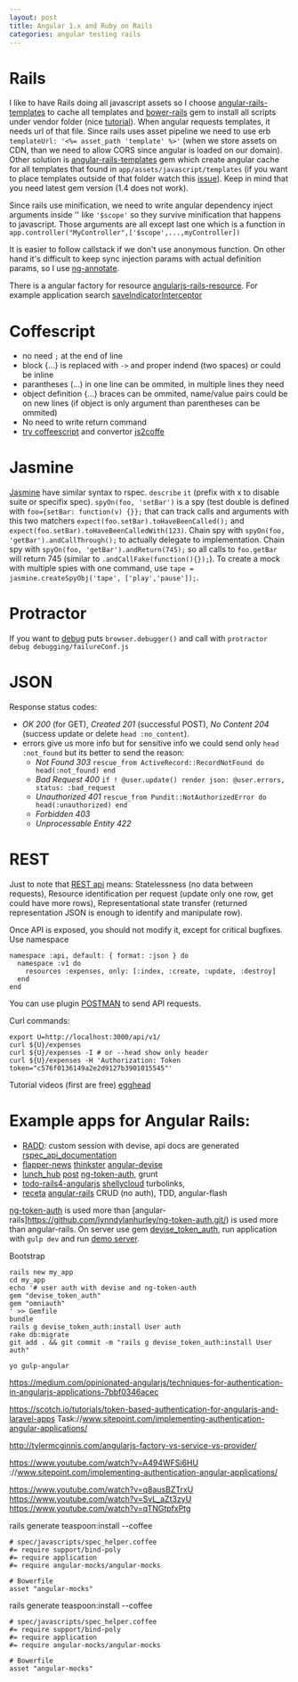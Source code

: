 ```yaml
---
layout: post
title: Angular 1.x and Ruby on Rails
categories: angular testing rails
---
```


# Rails

I like to have Rails doing all javascript assets so I choose [angular-rails-templates](https://github.com/pitr/angular-rails-templates) to cache all templates and [bower-rails](https://github.com/rharriso/bower-rails) gem to install all scripts under vendor folder (nice [tutorial](http://angular-rails.com/bootstrap.html)). When angular requests templates, it needs url of that file. Since rails uses asset pipeline we need to use erb `templateUrl: '<%= asset_path 'template' %>'` (when we store assets on CDN, than we need to allow CORS since angular is loaded on our domain). Other solution is [angular-rails-templates](https://github.com/pitr/angular-rails-templates) gem which create angular cache for all templates that found in `app/assets/javascript/templates` (if you want to place templates outside of that folder watch this [issue](https://github.com/pitr/angular-rails-templates/issues/107)). Keep in mind that you need latest gem version (1.4 does not work).

Since rails use minification, we need to write angular dependency inject arguments inside '' like `'$scope'` so they survive minification that happens to javascript. Those arguments are all except last one which is a function in `app.controller("MyController",['$scope',...,myController])`

It is easier to follow callstack if we don't use anonymous function. On other hand it's difficult to keep sync injection params with actual definition params, so I use [ng-annotate](https://github.com/kikonen/ngannotate-rails).

There is a angular factory for resource [angularjs-rails-resource](https://github.com/FineLinePrototyping/angularjs-rails-resource). For example application search [saveIndicatorInterceptor](https://github.com/search?q=saveIndicatorInterceptor&type=Code&utf8=%E2%9C%93)


# Coffescript

* no need `;` at the end of line
* block {...} is replaced with `->` and proper indend (two spaces) or could be inline
* parantheses (...) in one line can be ommited, in multiple lines they need
* object definition {...} braces can be ommited, name/value pairs could be on new lines (if object is only argument than parentheses can be ommited)
* No need to write return command
* [try coffeescript](http://coffeescript.org/) and convertor [js2coffe](http://js2.coffee/)

# Jasmine

[Jasmine](http://jasmine.github.io/1.3/introduction.html) have similar syntax to rspec. `describe` `it` (prefix with x to disable suite or specifix spec). `spyOn(foo, 'setBar')` is a spy (test double is defined with `foo={setBar: function(v) {}};` that can track calls and arguments with this two matchers `expect(foo.setBar).toHaveBeenCalled();` and `expect(foo.setBar).toHaveBeenCalledWith(123)`. Chain spy with `spyOn(foo, 'getBar').andCallThrough();` to actually delegate to implementation. Chain spy with `spyOn(foo, 'getBar').andReturn(745);` so all calls to `foo.getBar` will return 745 (similar to `.andCallFake(function(){});`). To create a mock with multiple spies with one command, use `tape = jasmine.createSpyObj('tape', ['play','pause']);`.

# Protractor

If you want to [debug](https://github.com/angular/protractor/blob/master/docs/debugging.md)
puts `browser.debugger()` and call with `protractor debug debugging/failureConf.js`

# JSON

Response status codes:

* *OK 200* (for GET), *Created 201* (successful POST), *No Content 204* (success update or delete `head :no_content`).
* errors give us more info but for sensitive info we could send only `head :not_found` but its better to send the reason:
  * *Not Found 303* `rescue_from ActiveRecord::RecordNotFound do head(:not_found) end`
  * *Bad Request 400*  `if ! @user.update() render json: @user.errors, status: :bad_request`
  * *Unauthorized 401* `rescue_from Pundit::NotAuthorizedError do head(:unauthorized) end `
  * *Forbidden 403*
  * *Unprocessable Entity 422*

# REST

Just to note that [REST api](https://en.wikipedia.org/wiki/Representational_state_transfer) means: Statelessness (no data between requests), Resource identification per request (update only one row, get could have more rows), Representational state transfer (returned representation JSON is enough to identify and manipulate row).

Once API is exposed, you should not modify it, except for critical bugfixes. Use namespace

~~~
namespace :api, default: { format: :json } do
  namespace :v1 do
    resources :expenses, only: [:index, :create, :update, :destroy]
  end
end
~~~

You can use plugin [POSTMAN](https://chrome.google.com/webstore/detail/postman/fhbjgbiflinjbdggehcddcbncdddomop?hl=en) to send API requests.

Curl commands:

~~~
export U=http://localhost:3000/api/v1/
curl ${U}/expenses
curl ${U}/expenses -I # or --head show only header
curl ${U}/expenses -H 'Authorization: Token token="c576f0136149a2e2d9127b3901015545"'
~~~

Tutorial videos (first are free) [egghead](https://egghead.io/technologies/angularjs?order=ASC)

# Example apps for Angular Rails:

* [RADD](https://github.com/jesalg/RADD): custom session with devise, api docs are generated [rspec_api_documentation](https://github.com/zipmark/rspec_api_documentation)
* [flapper-news](https://github.com/duleorlovic/flapper-news) [thinkster](https://thinkster.io/angular-rails) [angular-devise](https://github.com/cloudspace/angular_devise)
* [lunch_hub](https://github.com/jasonswett/lunch_hub) [post](https://www.airpair.com/ruby-on-rails/posts/authentication-with-angularjs-and-ruby-on-rails)
  [ng-token-auth](https://github.com/lynndylanhurley/ng-token-auth), grunt
* [todo-rails4-angularjs](https://github.com/mkwiatkowski/todo-rails4-angularjs) [shellycloud](https://shellycloud.com/blog/2013/10/how-to-integrate-angularjs-with-rails-4) turbolinks,
* [receta](https://github.com/davetron5000/receta) [angular-rails](http://angular-rails.com/) CRUD (no auth), TDD, angular-flash

[ng-token-auth](https://github.com/search?utf8=%E2%9C%93&q=ng-token-auth&type=Code&ref=searchresults) is used more than [angular-rails]https://github.com/lynndylanhurley/ng-token-auth.git/) is used more than angular-rails. On server use gem [devise_token_auth](https://github.com/lynndylanhurley/devise_token_auth), run application with `gulp dev` and run [demo server](https://github.com/lynndylanhurley/devise_token_auth_demo.git).

Bootstrap

~~~
rails new my_app
cd my_app
echo '# user auth with devise and ng-token-auth
gem "devise_token_auth"
gem "omniauth"
' >> Gemfile
bundle
rails g devise_token_auth:install User auth
rake db:migrate
git add . && git commit -m "rails g devise_token_auth:install User auth"

yo gulp-angular

~~~

https://medium.com/opinionated-angularjs/techniques-for-authentication-in-angularjs-applications-7bbf0346acec

https://scotch.io/tutorials/token-based-authentication-for-angularjs-and-laravel-apps
Task://www.sitepoint.com/implementing-authentication-angular-applications/

http://tylermcginnis.com/angularjs-factory-vs-service-vs-provider/

https://www.youtube.com/watch?v=A494WFSi6HU
://www.sitepoint.com/implementing-authentication-angular-applications/

https://www.youtube.com/watch?v=q8ausBZTrxU
https://www.youtube.com/watch?v=SvL_aZt3zyU
https://www.youtube.com/watch?v=qTNGtpfxPtg


rails generate teaspoon:install --coffee

~~~
# spec/javascripts/spec_helper.coffee
#= require support/bind-poly
#= require application
#= require angular-mocks/angular-mocks
~~~

~~~
# Bowerfile
asset "angular-mocks"
~~~


rails generate teaspoon:install --coffee

~~~
# spec/javascripts/spec_helper.coffee
#= require support/bind-poly
#= require application
#= require angular-mocks/angular-mocks
~~~

~~~
# Bowerfile
asset "angular-mocks"
~~~

